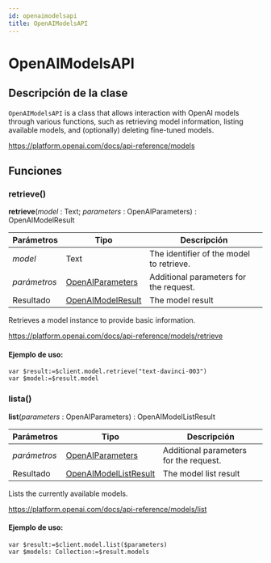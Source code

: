 ```yaml
---
id: openaimodelsapi
title: OpenAIModelsAPI
---
```


# OpenAIModelsAPI

## Descripción de la clase

`OpenAIModelsAPI` is a class that allows interaction with OpenAI models through various functions, such as retrieving model information, listing available models, and (optionally) deleting fine-tuned models.

https://platform.openai.com/docs/api-reference/models

## Funciones

### retrieve()

**retrieve**(*model* : Text; *parameters* : OpenAIParameters) : OpenAIModelResult

| Parámetros   | Tipo                                      | Descripción                                              |
| ------------ | ----------------------------------------- | -------------------------------------------------------- |
| *model*      | Text                                      | The identifier of the model to retrieve. |
| *parámetros* | [OpenAIParameters](OpenAIParameters.md)   | Additional parameters for the request.   |
| Resultado    | [OpenAIModelResult](OpenAIModelResult.md) | The model result                                         |

Retrieves a model instance to provide basic information.

https://platform.openai.com/docs/api-reference/models/retrieve

#### Ejemplo de uso:

```4d
var $result:=$client.model.retrieve("text-davinci-003")
var $model:=$result.model
```

### lista()

**list**(*parameters* : OpenAIParameters) : OpenAIModelListResult

| Parámetros   | Tipo                                              | Descripción                                            |
| ------------ | ------------------------------------------------- | ------------------------------------------------------ |
| *parámetros* | [OpenAIParameters](OpenAIParameters.md)           | Additional parameters for the request. |
| Resultado    | [OpenAIModelListResult](OpenAIModelListResult.md) | The model list result                                  |

Lists the currently available models.

https://platform.openai.com/docs/api-reference/models/list

#### Ejemplo de uso:

```4d
var $result:=$client.model.list($parameters)
var $models: Collection:=$result.models
```
